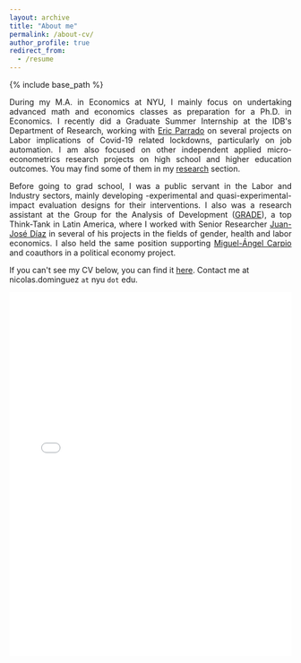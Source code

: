 ```yaml
---
layout: archive
title: "About me"
permalink: /about-cv/
author_profile: true
redirect_from:
  - /resume
---
```


{% include base_path %}

<p align="justify"> During my M.A. in Economics at NYU, I mainly focus on undertaking advanced math and economics classes as preparation for a Ph.D. in Economics. I recently did a Graduate Summer Internship at the IDB's Department of Research, working with <a href='https://www.iadb.org/en/research-and-data/author/eric-parrado-herrera'>Eric Parrado</a> on several projects on Labor implications of Covid-19 related lockdowns, particularly on job automation. I am also focused on other independent applied micro-econometrics research projects on high school and higher education outcomes. You may find some of them in my <a href='https://nicoidominguez.github.io/research/'>research</a> section. </p> 

<a href=''></a>

<p align="justify"> Before going to grad school, I was a public servant in the Labor and Industry sectors, mainly developing -experimental and quasi-experimental- impact evaluation designs for their interventions. I also was a research assistant at the Group for the Analysis of Development (<a href='https://www.grade.org.pe/en/'>GRADE</a>), a top Think-Tank in Latin America, where I worked with Senior Researcher <a href='https://www.grade.org.pe/en/investigadores/personal/jjdiaz/'>Juan-José Díaz</a> in several of his projects in the fields of gender, health and labor economics. I also held the same position supporting <a href='https://sites.google.com/view/miguel-angel-carpio'>Miguel-Ángel Carpio</a> and coauthors in a political economy project. </p>  

If you can't see my CV below, you can find it <a href='https://github.com/nicoidominguez/nicoidominguez.github.io/blob/master/files/Nicolas_Dominguez___CV_Ph_D__Applications__long.pdf'>here</a>. Contact me at nicolas.dominguez `at` nyu `dot` edu.

<p><iframe src="/files/Nicolas_Dominguez_CV_Latest.pdf" style="width:100%; height:650px;" frameborder="0">    </iframe></p>
